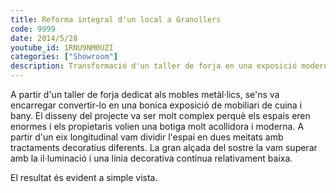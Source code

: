 ```yaml
---
title: Reforma integral d'un local a Granollers
code: 9999
date: 2014/5/28
youtube_id: 1RNU9NM0UZI
categories: ["Showroom"]
description: Transformació d'un taller de forja en una exposició moderna de mobles de cuina i bany, amb un disseny interior complex que divideix l'espai i utilitza la il·luminació per aconseguir una sensació acollidora.
---
```


A partir d'un taller de forja dedicat als mobles metàl·lics, se'ns va encarregar convertir-lo en una bonica exposició de mobiliari de cuina i bany. El disseny del projecte va ser molt complex perquè els espais eren enormes i els propietaris volien una botiga molt acollidora i moderna. A partir d'un eix longitudinal vam dividir l'espai en dues meitats amb tractaments decoratius diferents. La gran alçada del sostre la vam superar amb la il·luminació i una línia decorativa contínua relativament baixa.

El resultat és evident a simple vista.
